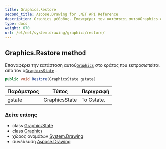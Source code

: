 ```yaml
---
title: Graphics.Restore
second_title: Aspose.Drawing for .NET API Reference
description: Graphics μέθοδος. Επαναφέρει την κατάσταση αυτούGraphics στο κράτος που εκπροσωπείται από τον αGraphicsState .
type: docs
weight: 670
url: /el/net/system.drawing/graphics/restore/
---
```

## Graphics.Restore method

Επαναφέρει την κατάσταση αυτού[`Graphics`](../) στο κράτος που εκπροσωπείται από τον α[`GraphicsState`](../../../system.drawing.drawing2d/graphicsstate/) .

```csharp
public void Restore(GraphicsState gstate)
```

| Παράμετρος | Τύπος | Περιγραφή |
| --- | --- | --- |
| gstate | GraphicsState | Το Gstate. |

### Δείτε επίσης

* class [GraphicsState](../../../system.drawing.drawing2d/graphicsstate/)
* class [Graphics](../)
* χώρος ονομάτων [System.Drawing](../../graphics/)
* συνέλευση [Aspose.Drawing](../../../)


